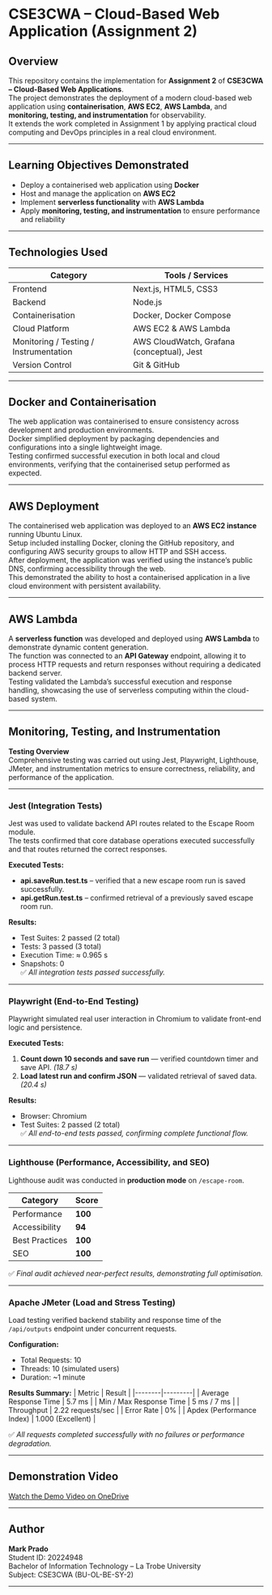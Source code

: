 # CSE3CWA – Cloud-Based Web Application (Assignment 2)

## Overview
This repository contains the implementation for **Assignment 2** of **CSE3CWA – Cloud-Based Web Applications**.  
The project demonstrates the deployment of a modern cloud-based web application using **containerisation**, **AWS EC2**, **AWS Lambda**, and **monitoring, testing, and instrumentation** for observability.  
It extends the work completed in Assignment 1 by applying practical cloud computing and DevOps principles in a real cloud environment.

---

## Learning Objectives Demonstrated
- Deploy a containerised web application using **Docker**
- Host and manage the application on **AWS EC2**
- Implement **serverless functionality** with **AWS Lambda**
- Apply **monitoring, testing, and instrumentation** to ensure performance and reliability

---

## Technologies Used
| Category | Tools / Services |
|-----------|------------------|
| Frontend | Next.js, HTML5, CSS3 |
| Backend | Node.js |
| Containerisation | Docker, Docker Compose |
| Cloud Platform | AWS EC2 & AWS Lambda |
| Monitoring / Testing / Instrumentation | AWS CloudWatch, Grafana (conceptual), Jest |
| Version Control | Git & GitHub |

---

## Docker and Containerisation
The web application was containerised to ensure consistency across development and production environments.  
Docker simplified deployment by packaging dependencies and configurations into a single lightweight image.  
Testing confirmed successful execution in both local and cloud environments, verifying that the containerised setup performed as expected.

---

## AWS Deployment
The containerised web application was deployed to an **AWS EC2 instance** running Ubuntu Linux.  
Setup included installing Docker, cloning the GitHub repository, and configuring AWS security groups to allow HTTP and SSH access.  
After deployment, the application was verified using the instance’s public DNS, confirming accessibility through the web.  
This demonstrated the ability to host a containerised application in a live cloud environment with persistent availability.

---

## AWS Lambda
A **serverless function** was developed and deployed using **AWS Lambda** to demonstrate dynamic content generation.  
The function was connected to an **API Gateway** endpoint, allowing it to process HTTP requests and return responses without requiring a dedicated backend server.  
Testing validated the Lambda’s successful execution and response handling, showcasing the use of serverless computing within the cloud-based system.

---

## Monitoring, Testing, and Instrumentation

**Testing Overview**  
Comprehensive testing was carried out using Jest, Playwright, Lighthouse, JMeter, and instrumentation metrics to ensure correctness, reliability, and performance of the application.

---

### Jest (Integration Tests)
Jest was used to validate backend API routes related to the Escape Room module.  
The tests confirmed that core database operations executed successfully and that routes returned the correct responses.

**Executed Tests:**
- **api.saveRun.test.ts** – verified that a new escape room run is saved successfully.  
- **api.getRun.test.ts** – confirmed retrieval of a previously saved escape room run.  

**Results:**
- Test Suites: 2 passed (2 total)  
- Tests: 3 passed (3 total)  
- Execution Time: ≈ 0.965 s  
- Snapshots: 0  
✅ *All integration tests passed successfully.*

---

### Playwright (End-to-End Testing)
Playwright simulated real user interaction in Chromium to validate front-end logic and persistence.

**Executed Tests:**
1. **Count down 10 seconds and save run** — verified countdown timer and save API. *(18.7 s)*  
2. **Load latest run and confirm JSON** — validated retrieval of saved data. *(20.4 s)*  

**Results:**
- Browser: Chromium  
- Test Suites: 2 passed (2 total)  
✅ *All end-to-end tests passed, confirming complete functional flow.*

---

### Lighthouse (Performance, Accessibility, and SEO)
Lighthouse audit was conducted in **production mode** on `/escape-room`.

| Category | Score |
|-----------|--------|
| Performance | **100** |
| Accessibility | **94** |
| Best Practices | **100** |
| SEO | **100** |

✅ *Final audit achieved near-perfect results, demonstrating full optimisation.*

---

### Apache JMeter (Load and Stress Testing)
Load testing verified backend stability and response time of the `/api/outputs` endpoint under concurrent requests.

**Configuration:**
- Total Requests: 10  
- Threads: 10 (simulated users)  
- Duration: ~1 minute  

**Results Summary:**
| Metric | Result |
|--------|---------|
| Average Response Time | 5.7 ms |
| Min / Max Response Time | 5 ms / 7 ms |
| Throughput | 2.22 requests/sec |
| Error Rate | 0% |
| Apdex (Performance Index) | 1.000 (Excellent) |

✅ *All requests completed successfully with no failures or performance degradation.*

---

## Demonstration Video
[Watch the Demo Video on OneDrive](https://latrobeuni-my.sharepoint.com/:v:/g/personal/20224948_students_ltu_edu_au/EWpm_Hgj0f5MlIZpvfz8vNMBIg4Fc8wtnhT1gjqwOhuidQ?nav=eyJyZWZlcnJhbEluZm8iOnsicmVmZXJyYWxBcHAiOiJPbmVEcml2ZUZvckJ1c2luZXNzIiwicmVmZXJyYWxBcHBQbGF0Zm9ybSI6IldlYiIsInJlZmVycmFsTW9kZSI6InZpZXciLCJyZWZlcnJhbFZpZXciOiJNeUZpbGVzTGlua0NvcHkifX0&e=KIQkNL)

---

## Author
**Mark Prado**  
Student ID: 20224948  
Bachelor of Information Technology – La Trobe University  
Subject: CSE3CWA (BU-OL-BE-SY-2)

---

